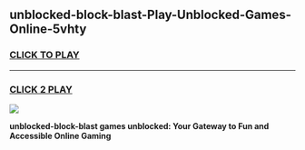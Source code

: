 
## unblocked-block-blast-Play-Unblocked-Games-Online-5vhty
<h3>
<a href="https://premium76.site?title=unblocked-block-blast&ref=25A">CLICK TO PLAY</a></h3>
<hr>

<h3>
<a href="https://premium76.site?title=unblocked-block-blast&ref=25A">CLICK 2 PLAY</a>
  
</h3>

<a href="https://premium76.site?title=unblocked-block-blast&ref=25A"><img src="https://clearcache.store/games.png"></a>


**unblocked-block-blast games unblocked: Your Gateway to Fun and Accessible Online Gaming**
